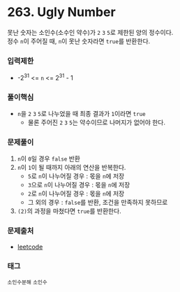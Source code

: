 # 263. Ugly Number
못난 숫자는 소인수(소수인 약수)가 `2` `3` `5`로 제한된 양의 정수이다.  
정수 `n`이 주어질 때, `n`이 못난 숫자라면 `true`를 반환한다.
### 입력제한
- -2<sup>31</sup> <= `n` <= 2<sup>31</sup> - 1
### 풀이핵심
- `n`을 `2` `3` `5`로 나누었을 때 최종 결과가 `1`이라면 `true`
  - 물론 주어진 `2` `3` `5`는 약수이므로  나머지가 없어야 한다.
### 문제풀이
1. `n`이 `0`일 경우 `false` 반환
2. `n`이 `1`이 될 때까지 아래의 연산을 반복한다.
   - `5`로 `n`이 나누어질 경우 : 몫을 `n`에 저장
   - `3`으로 `n`이 나누어질 경우 : 몫을 `n`에 저장
   - `2`로 `n`이 나누어질 경우 : 몫을 `n`에 저장
   - 그 외의 경우 : `false`를 반환, 조건을 만족하지 못하므로
3. `(2)`의 과정을 마쳤다면 `true`를 반환한다.
### 문제출처
- [leetcode](https://leetcode.com/problems/ugly-number/)
### 태그
`소인수분해` `소인수`